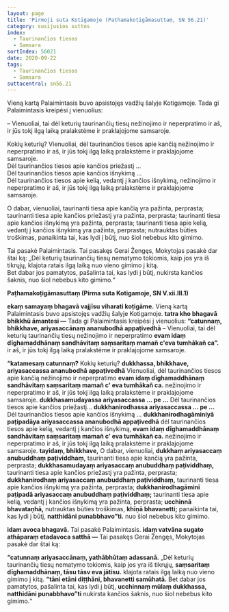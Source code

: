 ```yaml
---
layout: page
title: 'Pirmoji suta Kotigamoje (Paṭhamakoṭigāmasuttaṃ, SN 56.21)'
category: susijusios suttos
index:  
  - Taurinančios tiesos
  - Samsara
sortIndex: 56021
date: 2020-09-22
tags:
  - Taurinančios tiesos
  - Samsara
suttacentral: sn56.21
---
```

Vieną kartą Palaimintasis buvo apsistojęs vadžių šalyje Kotigamoje. Tada gi Palaimintasis kreipėsi į vienuolius:

– Vienuoliai, tai dėl keturių taurinančių tiesų nežinojimo ir neperpratimo ir aš, ir jūs tokį ilgą laiką pralakstėme ir praklajojome samsaroje.
 
Kokių keturių? Vienuoliai, dėl taurinančios tiesos apie kančią nežinojimo ir neperpratimo ir aš, ir jūs tokį ilgą laiką pralakstėme ir praklajojome samsaroje.<br/>
Dėl taurinančios tiesos apie kančios priežastį ...<br/>
Dėl taurinančios tiesos apie kančios išnykimą ...<br/>
Dėl taurinančios tiesos apie kelią, vedantį į kančios išnykimą, nežinojimo ir neperpratimo ir aš, ir jūs tokį ilgą laiką pralakstėme ir praklajojome samsaroje.

O dabar, vienuoliai, taurinanti tiesa apie kančią yra pažinta, perprasta; taurinanti tiesa apie kančios priežastį yra pažinta, perprasta; taurinanti tiesa apie kančios išnykimą yra pažinta, perprasta; taurinanti tiesa apie kelią, vedantį į kančios išnykimą yra pažinta, perprasta; nutrauktas būties troškimas, panaikinta tai, kas lydi į būtį, nuo šiol nebebus kito gimimo.

Tai pasakė Palaimintasis. Tai pasakęs Gerai Žengęs, Mokytojas pasakė dar štai ką:
„Dėl keturių taurinančių tiesų nematymo tokiomis, kaip jos yra iš tikrųjų,
klajota ratais ilgą laiką nuo vieno gimimo į kitą.  
Bet dabar jos pamatytos, pašalinta tai, kas lydi į būtį,
nukirsta kančios šaknis, nuo šiol nebebus kito gimimo.“

__Paṭhamakoṭigāmasuttaṃ (Pirma suta Kotigamoje, SN V.xii.III.1)__

__ekaṃ samayaṃ bhagavā vajjīsu viharati koṭigāme.__ Vieną kartą Palaimintasis buvo apsistojęs vadžių šalyje Kotigamoje. __tatra kho bhagavā bhikkhū āmantesi —__ Tada gi Palaimintasis kreipėsi į vienuolius:  __“catunnaṃ, bhikkhave, ariyasaccānaṃ ananubodhā appaṭivedhā__ – Vienuoliai, tai dėl keturių taurinančių tiesų nežinojimo ir neperpratimo __evam idaṃ dīghamaddhānaṃ sandhāvitaṃ saṃsaritaṃ mamañ c'eva tumhākañ ca”.__ ir aš, ir jūs tokį ilgą laiką pralakstėme ir praklajojome samsaroje.

__“katamesaṃ catunnaṃ?__ Kokių keturių? __dukkhassa, bhikkhave, ariyasaccassa ananubodhā appaṭivedhā__ Vienuoliai, dėl taurinančios tiesos apie kančią nežinojimo ir neperpratimo __evam idaṃ dīghamaddhānaṃ sandhāvitaṃ saṃsaritaṃ mamañ c' eva tumhākañ ca.__ nežinojimo ir neperpratimo ir aš, ir jūs tokį ilgą laiką pralakstėme ir praklajojome samsaroje. __dukkhasamudayassa ariyasaccassa ... pe ...__ Dėl taurinančios tiesos apie kančios priežastį... __dukkhanirodhassa ariyasaccassa ... pe ...__ Dėl taurinančios tiesos apie kančios išnykimą ... __dukkhanirodhagāminiyā paṭipadāya ariyasaccassa ananubodhā appaṭivedhā__ dėl taurinančios tiesos apie kelią, vedantį į kančios išnykimą, __evam idaṃ dīghamaddhānaṃ sandhāvitaṃ saṃsaritaṃ mamañ c' eva tumhākañ ca.__ nežinojimo ir neperpratimo ir aš, ir jūs tokį ilgą laiką pralakstėme ir praklajojome samsaroje. __tayidaṃ, bhikkhave,__ O dabar, vienuoliai, __dukkhaṃ ariyasaccaṃ anubuddhaṃ paṭividdhaṃ,__ taurinanti tiesa apie kančią yra pažinta, perprasta; __dukkhasamudayaṃ ariyasaccaṃ anubuddhaṃ paṭividdhaṃ,__ taurinanti tiesa apie kančios priežastį yra pažinta, perprasta; __dukkhanirodhaṃ ariyasaccaṃ anubuddhaṃ paṭividdhaṃ,__ taurinanti tiesa apie kančios išnykimą yra pažinta, perprasta; __dukkhanirodhagāminī paṭipadā ariyasaccaṃ anubuddhaṃ paṭividdhaṃ;__ taurinanti tiesa apie kelią, vedantį į kančios išnykimą yra pažinta, perprasta; __ucchinnā bhavataṇhā,__ nutrauktas būties troškimas, __khīṇā bhavanetti;__ panaikinta tai, kas lydi į būtį, __natthidāni punabbhavo”ti.__ nuo šiol nebebus kito gimimo.

__idam avoca bhagavā.__ Tai pasakė Palaimintasis. __idaṃ vatvāna sugato athāparaṃ etadavoca satthā —__ Tai pasakęs Gerai Žengęs, Mokytojas pasakė dar štai ką:

__“catunnaṃ ariyasaccānaṃ, yathābhūtaṃ adassanā.__
„Dėl keturių taurinančių tiesų nematymo tokiomis, kaip jos yra iš tikrųjų,
__saṃsaritaṃ dīghamaddhānaṃ, tāsu tāsv eva jātisu.__
klajota ratais ilgą laiką nuo vieno gimimo į kitą.
__“tāni etāni diṭṭhāni, bhavanetti samūhatā.__
Bet dabar jos pamatytos, pašalinta tai, kas lydi į būtį,
__ucchinnaṃ mūlaṃ dukkhassa, natthidāni punabbhavo”ti__
nukirsta kančios šaknis, nuo šiol nebebus kito gimimo.“